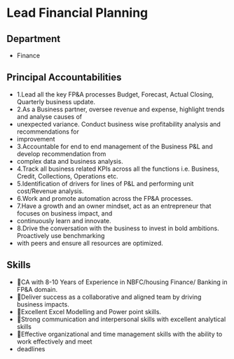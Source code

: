 # Lead Financial Planning

## Department

* Finance

## Principal Accountabilities

* 1.Lead all the key FP&A processes Budget, Forecast, Actual Closing, Quarterly business update.
* 2.As a Business partner, oversee revenue and expense, highlight trends and analyse causes of
* unexpected variance. Conduct business wise profitability analysis and recommendations for
* improvement
* 3.Accountable for end to end management of the Business P&L and develop recommendation  from
* complex data and business analysis.
* 4.Track all business related KPIs across all the functions i.e. Business, Credit, Collections, Operations etc.
* 5.Identification of drivers for lines of P&L and performing unit cost/Revenue analysis.
* 6.Work and promote automation across the FP&A processes.
* 7.Have a growth and an owner mindset, act as an entrepreneur that focuses on business impact, and
* continuously learn and innovate.
* 8.Drive the conversation with the business to invest in bold ambitions. Proactively use benchmarking
* with peers and ensure all resources are optimized.

## Skills

* CA with 8-10 Years of Experience in NBFC/housing Finance/ Banking in FP&A domain.
* Deliver success as a collaborative and aligned team by driving business impacts.
* Excellent Excel Modelling and Power point skills.
* Strong communication and interpersonal skills with excellent analytical skills
* Effective organizational and time management skills with the ability to work effectively and meet
* deadlines
